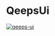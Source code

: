 # QeepsUi   

[![qeeps-ui](https://github.com/marsoffice/qeeps-ui/actions/workflows/main.yml/badge.svg)](https://github.com/marsoffice/qeeps-ui/actions/workflows/main.yml)
